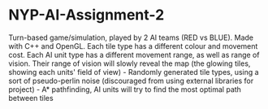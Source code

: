 # NYP-AI-Assignment-2
  Turn-based game/simulation, played by 2 AI teams (RED vs BLUE). Made with C++ and OpenGL. Each tile type has a different colour and movement cost. Each AI unit type has a different movement range, as well as range of vision. Their range of vision will slowly reveal the map (the glowing tiles, showing each units' field of view) - Randomly generated tile types, using a sort of pseudo-perlin noise (discouraged from using external libraries for project) - A* pathfinding, AI units will try to find the most optimal path between tiles
